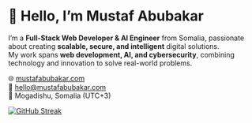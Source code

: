 # 👋 Hello, I’m Mustaf Abubakar

I’m a **Full-Stack Web Developer & AI Engineer** from Somalia, passionate about creating **scalable, secure, and intelligent** digital solutions.  
My work spans **web development, AI, and cybersecurity**, combining technology and innovation to solve real-world problems.

🌐 [mustafabubakar.com](https://mustafabubakar.com)  
📧 [hello@mustafabubakar.com](mailto:hello@mustafabubakar.com)  
📍 Mogadishu, Somalia (UTC+3)




[![GitHub Streak](https://streak-stats.demolab.com?user=mustafaa4a0&theme=dark)](https://github.com/Mustafaa4A)
